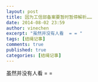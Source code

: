 ```yaml
---
layout: post
title: 因为工信部备案要暂时暂停解析……
date: 2014-08-02 23:59
author: vinechen
excerpt: "虽然并没有人看  = = "
tags: [结绳记事]
comments: true
published: true
categories: [结绳记事]
---
```

虽然并没有人看  = = 
